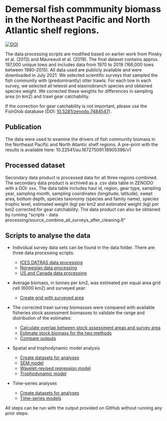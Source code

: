 # Demersal fish commmunity biomass in the Northeast Pacific and North Atlantic shelf regions.

[![DOI](https://zenodo.org/badge/395102730.svg)](https://zenodo.org/badge/latestdoi/395102730)

The data processing scripts are modified based on earlier work from Pinsky et al. (2013) and Maureaud et al. (2019). The final dataset contains approx. 197,000 
unique tows and includes data from 1970 to 2019 (166,000 tows between 1980-2015). All data used are publicly available and were downloaded in July 2021. We selected scientific surveys that sampled the fish community with (predominantly) otter trawls. For each tow in each survey, we selected all teleost and elasmobranch species and obtained species weight. We corrected these weights for differences in sampling area (in km2) and trawl gear catchability.

If the correction for gear catchability is not important, please use the FishGlob database (DOI: [10.5281/zenodo.7484547](https://zenodo.org/record/7527447)).

## Publication
The data were used to examine the drivers of fish community biomass in the Northeast Pacific and North Atlantic shelf regions. A pre-print with the results is available here: 10.22541/au.167275091.18905396/v1

## Processed dataset
Secondary data product is processed data for all three regions combined. The secondary data product is archived as a .csv data table in ZENODO with a DOI: xxx. The data table includes haul id, region, gear type, sampling year, sampling month, sampling coordinates (longitude, latitude), swept area, bottom depth, species taxonomy (species and family name), species trophic level, estimated weight (kg) per km2 and estimated weight (kg) per km2 corrected for gear catchability. The data product can also be obtained by running "scripts - data processing/source_combine_all_surveys_after_cleaning.R" 

## Scripts to analyse the data
* Individual survey data sets can be found in the data folder. There are three data processing scripts:
  * [ICES DATRAS data processing](https://github.com/Dvandenderen/DemFish_trawl/blob/master/scripts%20-%20data%20processing/compile_DATRAS_with_catchability.R)
  * [Norwegian data processing](https://github.com/Dvandenderen/DemFish_trawl/blob/master/scripts%20-%20data%20processing/compile_NORBTS_with_catchability.R)
  * [US and Canada data processing](https://github.com/Dvandenderen/DemFish_trawl/blob/master/scripts%20-%20data%20processing/compile_oceanadapt_dvd.R)

* Average biomass, in tonnes per km2, was estimated per equal area grid cell (6000 km2) and surveyed year:
  * [Create grid with surveyed area](https://github.com/Dvandenderen/DemFish_trawl/blob/master/scripts%20-%20data%20analyses/Create_grid_with_surveyed_area.R)

* The corrected trawl survey biomasses were compared with available fisheries stock assessment biomasses to validate the range and distribution of the estimates:
  * [Calculate overlap between stock assessment areas and survey area](https://github.com/Dvandenderen/DemFish_trawl/blob/master/scripts%20-%20data%20analyses/Calculate%20overlap%20between%20stock%20assessment%20areas%20and%20survey%20area.R)
  * [Estimate stock biomass for the two methods](https://github.com/Dvandenderen/DemFish_trawl/blob/master/scripts%20-%20data%20analyses/Comparison_trawlsurvey_stockassessments.R)
  * [Compare outputs](https://github.com/Dvandenderen/DemFish_trawl/blob/master/figures/Stock_ass_figure.R)

* Spatial and trophodynamic model analysis
  * [Create datasets for analyses](https://github.com/Dvandenderen/DemFish_trawl/blob/master/scripts%20-%20data%20analyses/Obtain_data_for_regional_statistics.R)
  * [SEM model](https://github.com/Dvandenderen/DemFish_trawl/blob/master/scripts%20-%20data%20analyses/Spatial%20analysis.R)
  * [Wavelet-revised regression model](https://github.com/Dvandenderen/DemFish_trawl/blob/master/scripts%20-%20data%20analyses/Spatial%20analysis%20local%20grid%20resolution.R) 
  * [Trophodynamic model](https://github.com/Dvandenderen/DemFish_trawl/blob/master/scripts%20-%20data%20analyses/Trophodynamics_model.R)

* Time-series analyses
  * [Create datasets for analyses](https://github.com/Dvandenderen/DemFish_trawl/blob/master/scripts%20-%20data%20analyses/Obtain_data_for_regional_statistics_timeseries.R) 
  * [Time-series models](https://github.com/Dvandenderen/DemFish_trawl/blob/master/scripts%20-%20data%20analyses/Timeseries_analysis_recursive.R)

All steps can be run with the output provided on GitHub without running any prior steps.

